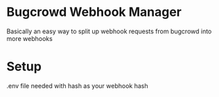 # Bugcrowd Webhook Manager
Basically an easy way to split up webhook requests from bugcrowd into more webhooks

# Setup
.env file needed with hash as your webhook hash